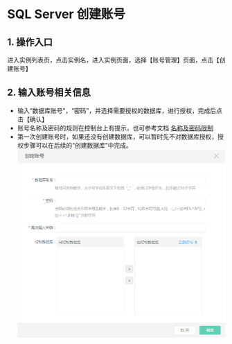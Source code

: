 # SQL Server 创建账号

## 1. 操作入口
进入实例列表页，点击实例名，进入实例页面，选择【账号管理】页面，点击【创建账号】

## 2. 输入账号相关信息
- 输入“数据库账号”，“密码”，并选择需要授权的数据库，进行授权，完成后点击【确认】
- 账号名称及密码的规则在控制台上有提示，也可参考文档 [名称及密码限制](https://docs.jdcloud.com/cn/rds/sqlserver-restrictions)
- 第一次创建账号时，如果还没有创建数据库，可以暂时先不对数据库授权，授权步骤可以在后续的“创建数据库”中完成。
![创建账号2](../../../../../../image/RDS/Create-Account-2.png)
